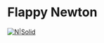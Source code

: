 # Flappy Newton

[![N|Solid](https://fernandoportugal.com/wp-content/uploads/2020/12/newton.png)](https://nodesource.com/products/nsolid)
